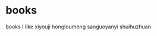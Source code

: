 # books
books I like
xiyouji
hongloumeng
sanguoyanyi
shuihuzhuan
~~~~~~~~~~~~~~~~~~~
~~~~~~~~~~~~~~~~~~~
$$$$$$$$$$$$$$$$$$$$
$$$$$$$$$$$$$$$$$$$$
